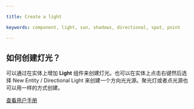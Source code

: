 ---
title: Create a light
keywords: component, light, sun, shadows, directional, spot, point
---

## 如何创建灯光？

可以通过在实体上增加 **Light** 组件来创建灯光。也可以在实体上点击右键然后选择 New Entity / Directional Light 来创建一个方向光光源。聚光灯或者点光源也可以用一样的方式创建。

<a class="docs" href="http://developer.playcanvas.com/en/user-manual/packs/components/light/" target="_blank">查看用户手册</a>

